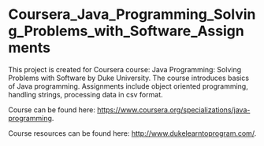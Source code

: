 # Coursera_Java_Programming_Solving_Problems_with_Software_Assignments

This project is created for Coursera course: Java Programming: Solving Problems with Software by Duke University. The course introduces basics of Java programming. Assignments include object oriented programming, handling strings, processing data in csv format.

Course can be found here: https://www.coursera.org/specializations/java-programming.

Course resources can be found here: http://www.dukelearntoprogram.com/.
